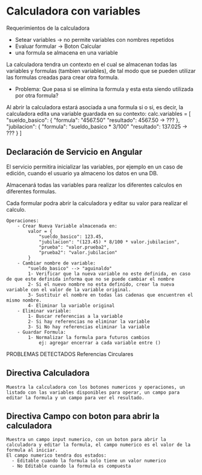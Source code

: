 Calculadora con variables
=========================

Requerimientos de la calculadora
 - Setear variables -> no permite variables con nombres repetidos
 - Evaluar formular -> Boton Calcular
 - una formula se almacena en una variable

La calculadora tendra un contexto en el cual se almacenan todas las variables y formulas (tambien variables), de tal modo que se pueden utilizar las formulas creadas para crear otra formula.
 - Problema: Que pasa si se elimina la formula y esta esta siendo utilizada por otra formula?

 Al abrir la calculadora estará asociada a una formula si o si, es decir, la calculadora edita una variable guardada en su contexto:
    calc.variables = [
        "sueldo_basico": {
            "formula": "4567.50"
            "resultado": 4567.50 -> ???
        },
        "jubilacion": {
            "formula": "sueldo_basico * 3/100"
            "resultado": 137.025 -> ???
        }
    ]

Declaración de Servicio en Angular
----------------------------------

El servicio permitira inicializar las variables, por ejemplo en un caso de edición, cuando el usuario ya almaceno los datos en una DB. 

Almacenará todas las variables para realizar los diferentes calculos en diferentes formulas. 

Cada formular podra abrir la calculadora y editar su valor para realizar el calculo. 
    
    Operaciones:
        - Crear Nueva Variable almacenada en:
            valor = {
                "sueldo_basico": 123.45,
                "jubilacion": "(123.45) * 8/100 * valor.jubilacion",
                "prueba": "valor.prueba2",
                "prueba2": "valor.jubilacion"
            }
        - Cambiar nombre de variable:
            "sueldo_basico" --> "aguinaldo"
            1- Verificar que la nueva variable no este definida, en caso de que este definida informa que no se puede cambiar el nombre
            2- Si el nuevo nombre no esta definido, crear la nueva variable con el valor de la variable original.
            3- Sustituir el nombre en todas las cadenas que encuentren el mismo nombre.
            4- Eliminar la variable original
        - Eliminar variable:
            1- Buscar referencias a la variable
            2- Si hay referencias no eliminar la variable
            3- Si No hay referencias eliminar la variable
        - Guardar Formula:
            1- Normalizar la formula para futuros cambios
                ej: agregar encerrar a cada variable entre ()

PROBLEMAS DETECTADOS
    Referencias Circulares


Directiva Calculadora
---------------------
    Muestra la calculadora con los botones numericos y operaciones, un listado con las variables disponibles para operar, un campo para editar la formula y un campo para ver el resultado.

Directiva Campo con boton para abrir la calculadora
---------------------------------------------------
    Muestra un campo input numerico, con un boton para abrir la calculadora y editar la formula, el campo numerico es el valor de la formula al iniciar. 
    El campo numerico tendra dos estados:
      - Editable cuando la formula solo tiene un valor numerico
      - No Editable cuando la formula es compuesta
